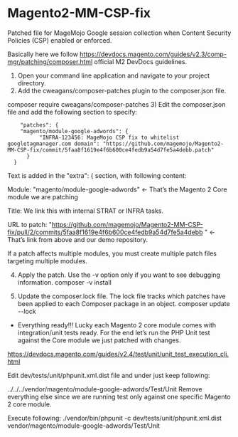 # Magento2-MM-CSP-fix
Patched file for MageMojo Google session collection when Content Security Policies (CSP) enabled or enforced.

Basically here we follow https://devdocs.magento.com/guides/v2.3/comp-mgr/patching/composer.html official M2 DevDocs guidelines.

1) Open your command line application and navigate to your project directory.
2) Add the cweagans/composer-patches plugin to the composer.json file.


composer require cweagans/composer-patches
3) Edit the composer.json file and add the following section to specify:


        "patches": {
        "magento/module-google-adwords": {
              "INFRA-123456: MageMojo CSP fix to whitelist googletagmanager.com domain": "https://github.com/magemojo/Magento2-MM-CSP-fix/commit/5faa8f1619e4f6b600ce4fedb9a54d7fe5a4debb.patch"
          }
      }
Text is added in the "extra": { section, with following content:

Module: "magento/module-google-adwords"   ← That’s the Magento 2 Core module we are patching

Title: We link this with internal STRAT or INFRA tasks.

URL to patch: "https://github.com/magemojo/Magento2-MM-CSP-fix/pull/2/commits/5faa8f1619e4f6b600ce4fedb9a54d7fe5a4debb " ← That’s link from above and our demo repository.

If a patch affects multiple modules, you must create multiple patch files targeting multiple modules.

4)  Apply the patch. Use the -v option only if you want to see debugging information.
composer -v install

5) Update the composer.lock file. The lock file tracks which patches have been applied to each  Composer package in an object.
composer update --lock

- Everything ready!!! Lucky each Magento 2 core module comes with integration/unit tests ready. For the end let’s run the PHP Unit test against the Core module we just patched with changes.

https://devdocs.magento.com/guides/v2.4/test/unit/unit_test_execution_cli.html

Edit dev/tests/unit/phpunit.xml.dist file and under <testsuite name="Magento_Unit_Tests_Other"> just keep following:

<directory>../../../vendor/magento/module-google-adwords/Test/Unit</directory>
Remove everything else since we are running test only against one specific Magento 2 core module.

Execute following:
./vendor/bin/phpunit -c dev/tests/unit/phpunit.xml.dist vendor/magento/module-google-adwords/Test/Unit 
